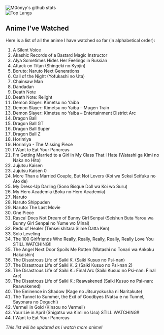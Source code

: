 ![M0onyy's github stats](https://github-readme-stats.vercel.app/api?username=binaryencrypt&show_icons=true&hide_border=true&theme=dark)  
![Top Langs](https://github-readme-stats.vercel.app/api/top-langs/?username=binaryencrypt&layout=compact&theme=dark&hide_border=true)  

## Anime I've Watched  

Here is a list of all the anime I have watched so far (in alphabetical order):  

1. A Silent Voice  
2. Akashic Records of a Bastard Magic Instructor  
3. Alya Sometimes Hides Her Feelings in Russian  
4. Attack on Titan (Shingeki no Kyojin)  
5. Boruto: Naruto Next Generations  
6. Call of the Night (Yofukashi no Uta)  
7. Chainsaw Man  
8. Dandadan  
9. Death Note  
10. Death Note: Relight  
11. Demon Slayer: Kimetsu no Yaiba  
12. Demon Slayer: Kimetsu no Yaiba – Mugen Train  
13. Demon Slayer: Kimetsu no Yaiba – Entertainment District Arc  
14. Dragon Ball  
15. Dragon Ball GT  
16. Dragon Ball Super  
17. Dragon Ball Z  
18. Horimiya  
19. Horimiya - The Missing Piece  
20. I Want to Eat Your Pancreas  
21. I'm Getting Married to a Girl in My Class That I Hate (Watashi ga Kimi no Naka no Hito)  
22. Jujutsu Kaisen  
23. Jujutsu Kaisen 0  
24. More Than a Married Couple, But Not Lovers (Koi wa Sekai Seifuku no Ato de)  
25. My Dress-Up Darling (Sono Bisque Doll wa Koi wo Suru)  
26. My Hero Academia (Boku no Hero Academia)  
27. Naruto  
28. Naruto Shippuden  
29. Naruto: The Last Movie  
30. One Piece  
31. Rascal Does Not Dream of Bunny Girl Senpai (Seishun Buta Yarou wa Bunny Girl Senpai no Yume wo Minai)  
32. Redo of Healer (Tensei shitara Slime Datta Ken)  
33. Solo Leveling  
34. The 100 Girlfriends Who Really, Really, Really, Really, Really Love You  STILL WATCHING!!
35. The Angel Next Door Spoils Me Rotten (Watashi no Tonari wa Ankoku Hakaishin)  
36. The Disastrous Life of Saiki K. (Saiki Kusuo no Psi-nan)  
37. The Disastrous Life of Saiki K. 2 (Saiki Kusuo no Psi-nan 2)  
38. The Disastrous Life of Saiki K.: Final Arc (Saiki Kusuo no Psi-nan: Final Arc)  
39. The Disastrous Life of Saiki K.: Reawakened (Saiki Kusuo no Psi-nan: Reawakened)  
40. The Eminence in Shadow (Kage no Jitsuryokusha ni Naritakute)  
41. The Tunnel to Summer, the Exit of Goodbyes (Natsu e no Tunnel, Sayonara no Deguchi)  
42. Vermeil in Gold (Kinsou no Vermeil)  
43. Your Lie in April (Shigatsu wa Kimi no Uso)  STILL WATCHING!!
44. I Want to Eat Your Pancreas  

*This list will be updated as I watch more anime!*  
